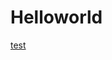 Helloworld
==========

[test](http://git.augmentum.com.cn/ibuzhai/findball-android/blob/develop/CHANGELOG.md)
